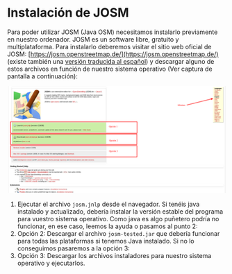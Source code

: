 # Instalación de JOSM

Para poder utilizar JOSM (Java OSM) necesitamos instalarlo previamente en nuestro ordenador. JOSM es un software libre, gratuito y multiplataforma. Para instalarlo deberemos visitar el sitio web oficial de JOSM: [https://josm.openstreetmap.de/](https://josm.openstreetmap.de/) (existe también una [versión traducida al español](https://josm.openstreetmap.de/wiki/Es%3AWikiStart)) y descargar alguno de estos archivos en función de nuestro sistema operativo (Ver captura de pantalla a continuación):

![Captura de pantalla del sitio web oficial (Abril 2017)](03.JOSM/img/JOSM-download.png)

1. Ejecutar el archivo `josm.jnlp` desde el navegador. Si tenéis java instalado y actualizado, debería instalar la versión estable del programa para vuestro sistema operativo. Como java es algo puñetero podría no funcionar, en ese caso, leemos la ayuda o pasamos al punto 2:
2. Opción 2: Descargar el archivo `josm-tested.jar` que debería funcionar para todas las plataformas si tenemos Java instalado. Si no lo conseguimos pasaremos a la opción 3:
3. Opción 3: Descargar los archivos instaladores para nuestro sistema operativo y ejecutarlos.



